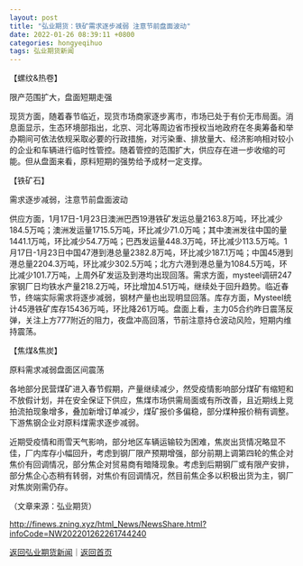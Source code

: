 ```yaml
---
layout: post
title: "弘业期货：铁矿需求逐步减弱 注意节前盘面波动"
date: 2022-01-26 08:39:11 +0800
categories: hongyeqihuo
tags: 弘业期货新闻
---
```

<p>【螺纹&热卷】</p>
 <p>限产范围扩大，盘面短期走强</p>
 <p>现货方面，随着春节临近，现货市场商家逐步离市，市场已处于有价无市局面。消息面显示，生态环境部指出，北京、河北等周边省市授权当地政府在冬奥筹备和举办期间可依法依规采取必要的行政措施，对污染重、排放量大、经济影响相对较小的企业和车辆进行临时性管控。随着管控的范围扩大，供应存在进一步收缩的可能。但从盘面来看，原料短期的强势给予成材一定支撑。</p>
 <p>【铁矿石】</p>
 <p>需求逐步减弱，注意节前盘面波动</p>
 <p>供应方面，1月17日-1月23日澳洲巴西19港铁矿发运总量2163.8万吨，环比减少184.5万吨；澳洲发运量1715.5万吨，环比减少71.0万吨；其中澳洲发往中国的量1441.1万吨，环比减少54.7万吨；巴西发运量448.3万吨，环比减少113.5万吨。1月17日-1月23日中国47港到港总量2382.8万吨，环比减少187.1万吨；中国45港到港总量2204.3万吨，环比减少302.5万吨；北方六港到港总量为1084.5万吨，环比减少101.7万吨，上周外矿发运及到港均出现回落。需求方面，mysteel调研247家钢厂日均铁水产量218.2万吨，环比增加4.51万吨，继续处于回升趋势。临近春节，终端实际需求将逐步减弱，钢材产量也出现明显回落。库存方面，Mysteel统计45港铁矿库存15436万吨，环比降261万吨。盘面上看，主力05合约昨日震荡反弹，关注上方777附近的阻力，夜盘冲高回落，节前注意持仓波动风险，短期内维持震荡。</p>
 <p>【焦煤&焦炭】</p>
 <p>原料需求减弱盘面区间震荡</p>
 <p>各地部分民营煤矿进入春节假期，产量继续减少，然受疫情影响部分煤矿有缩短和不放假计划，并在安全保证下供应，焦煤市场供需局面或有所改善，且近期线上竞拍流拍现象增多，叠加新增订单减少，煤矿报价多偏稳，部分煤种报价稍有调整。下游焦钢企业对原料煤需求逐步减弱。</p>
 <p>近期受疫情和雨雪天气影响，部分地区车辆运输较为困难，焦炭出货情况略显不佳，厂内库存小幅回升，考虑到钢厂限产预期增强，部分前期上调第四轮的焦企对焦价有回调情况，部分焦企对贸易商有暗降现象。考虑到后期钢厂或有限产安排，部分焦企心态稍有转弱，对焦价有回调情况，然目前焦企多以积极出货为主，钢厂对焦炭刚需仍存。</p><p class="em_media">（文章来源：弘业期货）</p>

<http://finews.zning.xyz/html_News/NewsShare.html?infoCode=NW202201262261744240>

[返回弘业期货新闻](//finews.withounder.com/category/hongyeqihuo.html)｜[返回首页](//finews.withounder.com/)